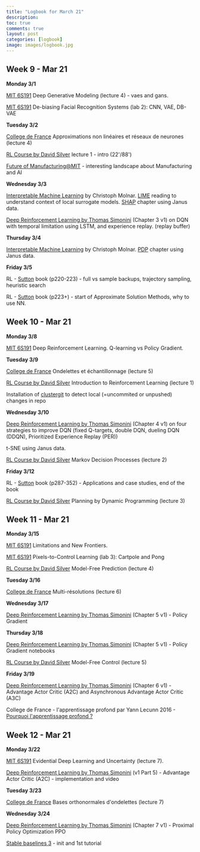 ```yaml
---
title: "Logbook for March 21"
description: 
toc: true
comments: true
layout: post
categories: [logbook]
image: images/logbook.jpg
---
```




## Week 9 - Mar 21

**Monday 3/1**

[MIT 6S191](/guillaume_blog/blog/learning-MIT-6.S191-2021.html) Deep Generative Modeling (lecture 4) - vaes and gans.

[MIT 6S191](/guillaume_blog/blog/learning-MIT-6.S191-2021.html) De-biasing Facial Recognition Systems (lab 2): CNN, VAE, DB-VAE

**Tuesday 3/2**

[College de France](/guillaume_blog/blog/college-de-france-representations-parcimonieuses.html) Approximations non linéaires et réseaux de neurones (lecture 4)

[RL Course by David Silver](https://deepmind.com/learning-resources/-introduction-reinforcement-learning-david-silver) lecture 1 - intro (22'/88')

[Future of Manufacturing@MIT](https://ilp.mit.edu/attend/future-manufacturing-mit?utm_medium=email&utm_campaign=Future%20of%20Manu%2032-3-4%20day%20of&utm_content=Future%20of%20Manu%2032-3-4%20day%20of+CID_523e5a27df7d82b6ebf742ac50bdef62&utm_source=Email%20campaign&utm_term=SEE%20THE%20AGENDA) - interesting landscape about Manufacturing and AI

**Wednesday 3/3**

[Interpretable Machine Learning](https://christophm.github.io/interpretable-ml-book/) by Christoph Molnar. [LIME](https://christophm.github.io/interpretable-ml-book/lime.html#lime) reading to understand context of local surrogate models. [SHAP](https://christophm.github.io/interpretable-ml-book/shap.html) chapter using Janus data.

[Deep Reinforcement Learning by Thomas Simonini](/guillaume_blog/blog/Deep-Reinforcement-Learning-Course-by-Thomas-Simonini.html) (Chapter 3 v1) on DQN with temporal limitation using LSTM, and experience replay. (replay buffer)

**Thursday 3/4**

[Interpretable Machine Learning](https://christophm.github.io/interpretable-ml-book/) by Christoph Molnar. [PDP](https://christophm.github.io/interpretable-ml-book/pdp.html) chapter using Janus data.

**Friday 3/5**

RL - [Sutton](/guillaume_blog/blog/reinforcement-learning-readings.html) book (p220-223) - full vs sample backups, trajectory sampling, heuristic search

RL - [Sutton](/guillaume_blog/blog/reinforcement-learning-readings.html) book (p223+) - start of Approximate Solution Methods, why to use NN.



## Week 10 - Mar 21

**Monday 3/8**

[MIT 6S191](/guillaume_blog/blog/learning-MIT-6.S191-2021.html) Deep Reinforcement Learning. Q-learning vs Policy Gradient.

**Tuesday 3/9**

[College de France](/guillaume_blog/blog/college-de-france-representations-parcimonieuses.html) Ondelettes et échantillonnage (lecture 5)

[RL Course by David Silver](/guillaume_blog/blog/Introduction-to-Reinforcement-Learning-with-David-Silver.html) Introduction to Reinforcement Learning (lecture 1)

Installation of [clustergit](/guillaume_blog/blog/clustergit.html) to detect local (=uncommited  or unpushed) changes in repo

**Wednesday 3/10**

[Deep Reinforcement Learning by Thomas Simonini](/guillaume_blog/blog/Deep-Reinforcement-Learning-Course-by-Thomas-Simonini.html) (Chapter 4 v1) on four strategies to improve DQN (fixed Q-targets, double DQN, dueling DQN (DDQN), Prioritized Experience Replay (PER))

t-SNE using Janus data.

[RL Course by David Silver](/guillaume_blog/blog/Introduction-to-Reinforcement-Learning-with-David-Silver.html) Markov Decision Processes (lecture 2)

**Friday 3/12**

RL - [Sutton](/guillaume_blog/blog/reinforcement-learning-readings.html) book (p287-352) - Applications and case studies, end of the book

[RL Course by David Silver](/guillaume_blog/blog/Introduction-to-Reinforcement-Learning-with-David-Silver.html) Planning by Dynamic Programming (lecture 3)



## Week 11 - Mar 21

**Monday 3/15**

[MIT 6S191](/guillaume_blog/blog/learning-MIT-6.S191-2021.html) Limitations and New Frontiers.

[MIT 6S191](/guillaume_blog/blog/learning-MIT-6.S191-2021.html) Pixels-to-Control Learning (lab 3): Cartpole and Pong

[RL Course by David Silver](/guillaume_blog/blog/Introduction-to-Reinforcement-Learning-with-David-Silver.html) Model-Free Prediction (lecture 4)

**Tuesday 3/16**

[College de France](/guillaume_blog/blog/college-de-france-representations-parcimonieuses.html) Multi-résolutions (lecture 6)

**Wednesday 3/17**

[Deep Reinforcement Learning by Thomas Simonini](/guillaume_blog/blog/Deep-Reinforcement-Learning-Course-by-Thomas-Simonini.html) (Chapter 5 v1)  - Policy Gradient

**Thursday 3/18**

[Deep Reinforcement Learning by Thomas Simonini](/guillaume_blog/blog/Deep-Reinforcement-Learning-Course-by-Thomas-Simonini.html) (Chapter 5 v1)  - Policy Gradient notebooks

[RL Course by David Silver](/guillaume_blog/blog/Introduction-to-Reinforcement-Learning-with-David-Silver.html) Model-Free Control (lecture 5)

**Friday 3/19**

[Deep Reinforcement Learning by Thomas Simonini](/guillaume_blog/blog/Deep-Reinforcement-Learning-Course-by-Thomas-Simonini.html) (Chapter 6 v1)  - Advantage Actor Critic (A2C) and Asynchronous Advantage Actor Critic (A3C)

College de France - l'apprentissage profond par Yann Lecunn 2016 - [Pourquoi l'apprentissage profond ?](https://www.college-de-france.fr/site/yann-lecun/course-2016-02-12-14h30.htm)



## Week 12 - Mar 21

**Monday 3/22**

[MIT 6S191](/guillaume_blog/blog/learning-MIT-6.S191-2021.html) Evidential Deep Learning and Uncertainty (lecture 7).

[Deep Reinforcement Learning by Thomas Simonini](/guillaume_blog/blog/Deep-Reinforcement-Learning-Course-by-Thomas-Simonini.html) (v1 Part 5)  - Advantage Actor Critic (A2C)  - implementation and video

**Tuesday 3/23**

[College de France](/guillaume_blog/blog/college-de-france-representations-parcimonieuses.html) Bases orthonormales d'ondelettes (lecture 7)

**Wednesday 3/24**

[Deep Reinforcement Learning by Thomas Simonini](/guillaume_blog/blog/Deep-Reinforcement-Learning-Course-by-Thomas-Simonini.html) (Chapter 7 v1)  - Proximal Policy Optimization PPO

[Stable baselines 3]() - init and 1st tutorial